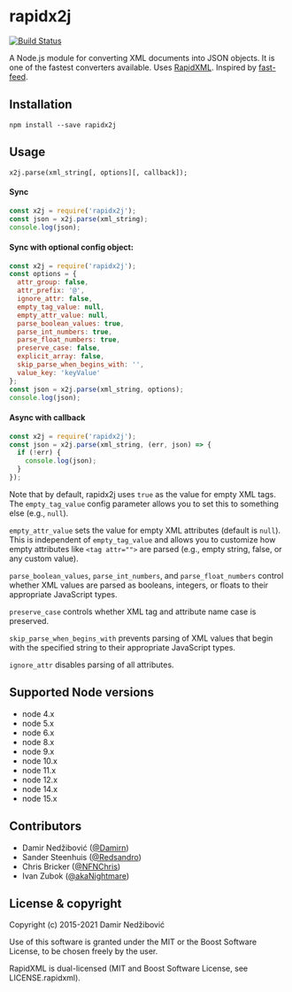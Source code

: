# rapidx2j

[![Build Status](https://travis-ci.org/damirn/rapidx2j.svg?branch=master)](https://travis-ci.org/damirn/rapidx2j)

A Node.js module for converting XML documents into JSON objects. It is one of the fastest converters available. Uses [RapidXML](http://rapidxml.sourceforge.net/). Inspired by [fast-feed](https://github.com/rla/fast-feed).

## Installation

`npm install --save rapidx2j`

## Usage

`x2j.parse(xml_string[, options][, callback]);`

#### Sync

```javascript
const x2j = require('rapidx2j');
const json = x2j.parse(xml_string);
console.log(json);
```

#### Sync with optional config object:

```javascript
const x2j = require('rapidx2j');
const options = {
  attr_group: false,
  attr_prefix: '@',
  ignore_attr: false,
  empty_tag_value: null,
  empty_attr_value: null,
  parse_boolean_values: true,
  parse_int_numbers: true,
  parse_float_numbers: true,
  preserve_case: false,
  explicit_array: false,
  skip_parse_when_begins_with: '',
  value_key: 'keyValue'
};
const json = x2j.parse(xml_string, options);
console.log(json);
```

#### Async with callback

```javascript
const x2j = require('rapidx2j');
const json = x2j.parse(xml_string, (err, json) => {
  if (!err) {
    console.log(json);
  }
});
```

Note that by default, rapidx2j uses `true` as the value for empty XML tags. The `empty_tag_value` config parameter allows you to set this to something else (e.g., `null`).

`empty_attr_value` sets the value for empty XML attributes (default is `null`). This is independent of `empty_tag_value` and allows you to customize how empty attributes like `<tag attr="">` are parsed (e.g., empty string, false, or any custom value).

`parse_boolean_values`, `parse_int_numbers`, and `parse_float_numbers` control whether XML values are parsed as booleans, integers, or floats to their appropriate JavaScript types.

`preserve_case` controls whether XML tag and attribute name case is preserved.

`skip_parse_when_begins_with` prevents parsing of XML values that begin with the specified string to their appropriate JavaScript types.

`ignore_attr` disables parsing of all attributes.

## Supported Node versions

 * node 4.x
 * node 5.x
 * node 6.x
 * node 8.x
 * node 9.x
 * node 10.x
 * node 11.x
 * node 12.x
 * node 14.x
 * node 15.x

## Contributors

* Damir Nedžibović ([@Damirn](https://github.com/damirn))
* Sander Steenhuis ([@Redsandro](https://twitter.com/Redsandro))
* Chris Bricker ([@NFNChris](https://github.com/NFNChris))
* Ivan Zubok ([@akaNightmare](https://github.com/akaNightmare))

## License & copyright

Copyright (c) 2015-2021 Damir Nedžibović

Use of this software is granted under the MIT or the Boost Software License,
to be chosen freely by the user.

RapidXML is dual-licensed (MIT and Boost Software License, see LICENSE.rapidxml).
